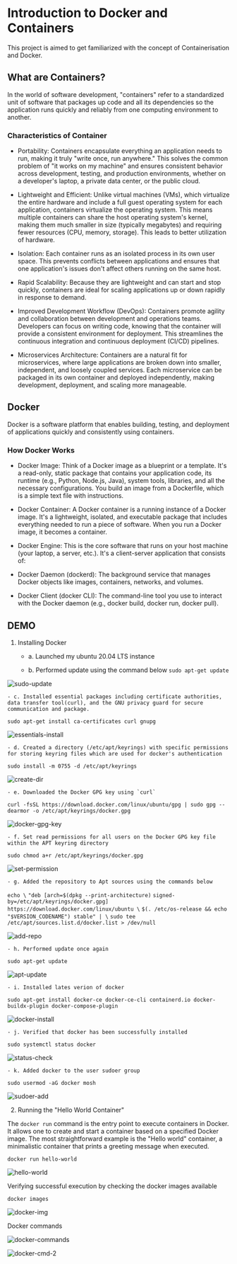 # Introduction to Docker and Containers

This project is aimed to get familiarized with the concept of Containerisation and Docker.

## What are Containers?

In the world of software development, "containers" refer to a standardized unit of software that packages up code and all its dependencies so the application runs quickly and reliably from one computing environment to another.

### Characteristics of Container

- Portability: Containers encapsulate everything an application needs to run, making it truly "write once, run anywhere." This solves the common problem of "it works on my machine" and ensures consistent behavior across development, testing, and production environments, whether on a developer's laptop, a private data center, or the public cloud.

- Lightweight and Efficient: Unlike virtual machines (VMs), which virtualize the entire hardware and include a full guest operating system for each application, containers virtualize the operating system. This means multiple containers can share the host operating system's kernel, making them much smaller in size (typically megabytes) and requiring fewer resources (CPU, memory, storage). This leads to better utilization of hardware.

- Isolation: Each container runs as an isolated process in its own user space. This prevents conflicts between applications and ensures that one application's issues don't affect others running on the same host.

- Rapid Scalability: Because they are lightweight and can start and stop quickly, containers are ideal for scaling applications up or down rapidly in response to demand.

- Improved Development Workflow (DevOps): Containers promote agility and collaboration between development and operations teams. Developers can focus on writing code, knowing that the container will provide a consistent environment for deployment. This streamlines the continuous integration and continuous deployment (CI/CD) pipelines.

- Microservices Architecture: Containers are a natural fit for microservices, where large applications are broken down into smaller, independent, and loosely coupled services. Each microservice can be packaged in its own container and deployed independently, making development, deployment, and scaling more manageable.

## Docker

Docker is a software platform that enables building, testing, and deployment of applications quickly and consistently using containers.

### How Docker Works

- Docker Image: Think of a Docker image as a blueprint or a template. It's a read-only, static package that contains your application code, its runtime (e.g., Python, Node.js, Java), system tools, libraries, and all the necessary configurations. You build an image from a Dockerfile, which is a simple text file with instructions.

- Docker Container: A Docker container is a running instance of a Docker image. It's a lightweight, isolated, and executable package that includes everything needed to run a piece of software. When you run a Docker image, it becomes a container.

- Docker Engine: This is the core software that runs on your host machine (your laptop, a server, etc.). It's a client-server application that consists of:

- Docker Daemon (dockerd): The background service that manages Docker objects like images, containers, networks, and volumes.

- Docker Client (docker CLI): The command-line tool you use to interact with the Docker daemon (e.g., docker build, docker run, docker pull).

## DEMO


1. Installing Docker
    - a. Launched my ubuntu 20.04 LTS instance

    - b. Performed update using the command below
    `sudo apt-get update`

![sudo-update](screenshots/1.apt-update.png)

    - c. Installed essential packages including certificate authorities, data transfer tool(curl), and the GNU privacy guard for secure communication and package.

`sudo apt-get install ca-certificates curl gnupg`

![essentials-install](screenshots/2.%20ca-certificate.png)

    - d. Created a directory (/etc/apt/keyrings) with specific permissions for storing keyring files which are used for docker's authentication

`sudo install -m 0755 -d /etc/apt/keyrings`

![create-dir](screenshots/3.%20install-keyrings.png)

    - e. Downloaded the Docker GPG key using `curl`

`curl -fsSL https://download.docker.com/linux/ubuntu/gpg | sudo gpg --dearmor -o /etc/apt/keyrings/docker.gpg`

![docker-gpg-key](screenshots/4.%20docker-download.png)

    - f. Set read permissions for all users on the Docker GPG key file within the APT keyring directory

`sudo chmod a+r /etc/apt/keyrings/docker.gpg`

![set-permission](screenshots/5.%20gpg-key.png)

    - g. Added the repository to Apt sources using the commands below

`echo \`
  `"deb [arch=$(dpkg --print-architecture)` `signed-by=/etc/apt/keyrings/docker.gpg] https://download.docker.com/linux/ubuntu \`
  `$(. /etc/os-release && echo "$VERSION_CODENAME") stable" | \`
  `sudo tee /etc/apt/sources.list.d/docker.list > /dev/null`

![add-repo](screenshots/6.png)

    - h. Performed update once again

`sudo apt-get update`

![apt-update](screenshots/7.png)

    - i. Installed lates verion of docker

`sudo apt-get install docker-ce docker-ce-cli containerd.io docker-buildx-plugin docker-compose-plugin`

![docker-install](screenshots/8.png)

    - j. Verified that docker has been successfully installed

`sudo systemctl status docker`

![status-check](screenshots/9-docker-status.png)

    - k. Added docker to the user sudoer group
`sudo usermod -aG docker mosh`

![sudoer-add](screenshots/10-.png)

2. Running the "Hello World Container"

The `docker run` command is the entry point to execute containers in Docker. It allows one to create and start a container based on a specified Docker image. The most straightforward example is the "Hello world" container, a minimalistic container that prints a greeting message when executed.

`docker run hello-world`

![hello-world](screenshots/11-docker-run.png)

Verifying successful execution by checking the docker images available

`docker images`

![docker-img](screenshots/12-docker-images.png)

Docker commands

![docker-commands](screenshots/13-docker-example.png)

![docker-cmd-2](screenshots/14-docker-ps.png)